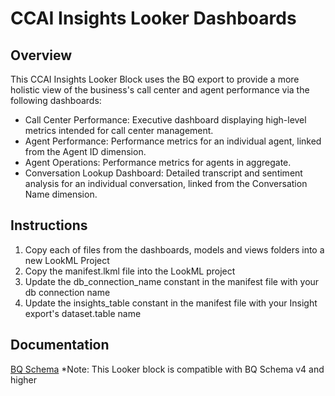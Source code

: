 # CCAI Insights Looker Dashboards

## Overview

This CCAI Insights Looker Block uses the BQ export to provide a more holistic view of the business's call center and agent performance via the following dashboards:

* Call Center Performance: Executive dashboard displaying high-level metrics intended for call center management. 
* Agent Performance: Performance metrics for an individual agent, linked from the Agent ID dimension.
* Agent Operations: Performance metrics for agents in aggregate.
* Conversation Lookup Dashboard: Detailed transcript and sentiment analysis for an individual conversation, linked from the Conversation Name dimension.

## Instructions

1. Copy each of files from the dashboards, models and views folders into a new LookML Project
2. Copy the manifest.lkml file into the LookML project
3. Update the db_connection_name constant in the manifest file with your db connection name
4. Update the insights_table constant in the manifest file with your Insight export's dataset.table name

## Documentation
[BQ Schema](https://cloud.google.com/contact-center/insights/docs/bigquery-all-schemas)
*Note: This Looker block is compatible with BQ Schema v4 and higher
